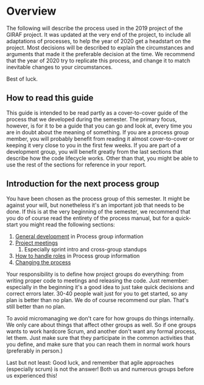 # Overview

The following will describe the process used in the 2019 project of the GIRAF
project.
It was updated at the very end of the project, to include all adaptations of
processes, to help the year of 2020 get a headstart on the project.
Most decisions will be described to explain the circumstances and arguments that
made it the preferable decision at the time.
We recommend that the year of 2020 try to replicate this process, and change it
to match inevitable changes to your circumstances.

Best of luck.

## How to read this guide

This guide is intended to be read partly as a cover-to-cover guide of the
process that we developed during the semester.
The primary focus, however, is for it to be a guide that you can go and look at,
every time you are in doubt about the meaning of something.
If you are a process group member, you will probably benefit from reading it
almost cover-to-cover or keeping it very close to you in the first few weeks.
If you are part of a development group, you will benefit greatly from the last
sections that describe how the code lifecycle works.
Other than that, you might be able to use the rest of the sections for reference
in your report.

## Introduction for the next process group

You have been chosen as the process group of this semester. It might be against
your will, but nonetheless it's an important job that needs to be done.
If this is at the very beginning of the semester, we recommend that you do of
course read the entirety of the process manual, but for a quick-start you might
read the following sections:

1. [General development](process_group_information.md#general-development) in
   Process group information
1. [Project meetings](project_meetings.md#project-meetings)
    1. Especially sprint intro and cross-group standups
1. [How to handle roles](process_group_information.md#how-to-handle-roles) in
   Process group information
1. [Changing the process](changing_the_process.md)

Your responsibility is to define how project groups do everything: from writing
proper code to meetings and releasing the code.
Just remember: especially in the beginning it's a good idea to just take quick
decisions and correct errors later. 30-40 people wait just for you to get
started, so any plan is better than no plan.
We do of course recommend our plan. That's still better than no plan.

To avoid micromanaging we don't care for how groups do things internally.
We only care about things that affect other groups as well.
So if one groups wants to work hardcore Scrum, and another don't want any formal
process, let them.
Just make sure that they participate in the common activities that you define,
and make sure that you can reach them in normal work hours (preferably in
person.)

Last but not least: Good luck, and remember that agile approaches (especially
scrum) is not the answer! Both us and numerous groups before us experienced
this!